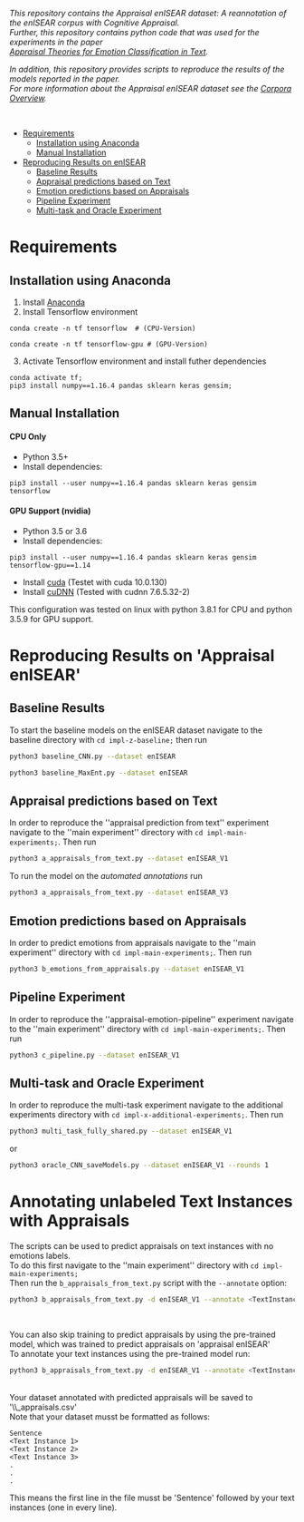 *This repository contains the Appraisal enISEAR dataset: A reannotation of the enISEAR corpus with Cognitive Appraisal.*  
*Further, this repository contains python code that was used for the experiments in the paper*  
*[Appraisal Theories for Emotion Classification in Text](https://arxiv.org/abs/2003.14155).*  

*In addition, this repository provides scripts to reproduce the results of the models reported in the paper.*  
*For more information about the Appraisal enISEAR dataset see the [Corpora Overview](corpora).*

<br>

- [Requirements](#requirements)
  * [Installation using Anaconda](#installation-using-anaconda)
  * [Manual Installation](#manual-installation)
- [Reproducing Results on enISEAR](#reproducing-results-on-enisear)
  * [Baseline Results](#baseline-results)
  * [Appraisal predictions based on Text](#appraisal-predictions-based-on-text)
  * [Emotion predictions based on Appraisals](#emotion-predictions-based-on-appraisals)
  * [Pipeline Experiment](#pipeline-experiment)
  * [Multi-task and Oracle Experiment](#multi-task-and-oracle-experiment)

# Requirements

## Installation using Anaconda
1. Install [Anaconda](https://docs.anaconda.com/anaconda/install/)
2. Install Tensorflow environment

  ```
  conda create -n tf tensorflow  # (CPU-Version)
  ```

  ```
  conda create -n tf tensorflow-gpu # (GPU-Version)
  ```

3. Activate Tensorflow environment and install futher dependencies

  ```
  conda activate tf;
  pip3 install numpy==1.16.4 pandas sklearn keras gensim;
  ```

## Manual Installation

#### CPU Only
* Python 3.5+
* Install dependencies:
```
pip3 install --user numpy==1.16.4 pandas sklearn keras gensim tensorflow
```

#### GPU Support (nvidia)
* Python 3.5 or 3.6
* Install dependencies:
```
pip3 install --user numpy==1.16.4 pandas sklearn keras gensim tensorflow-gpu==1.14
```

* Install [cuda](https://developer.nvidia.com/cuda-downloads 'https://developer.nvidia.com/cuda-downloads') (Testet with cuda 10.0.130)
* Install [cuDNN](https://developer.nvidia.com/cudnn 'https://developer.nvidia.com/cudnn') (Tested with cudnn 7.6.5.32-2)

This configuration was tested on linux with python 3.8.1 for CPU and python 3.5.9 for GPU support.


# Reproducing Results on 'Appraisal enISEAR'

## Baseline Results
To start the baseline models on the enISEAR dataset navigate to the baseline directory with `cd impl-z-baseline;` then run
```bash
python3 baseline_CNN.py --dataset enISEAR
```
```bash
python3 baseline_MaxEnt.py --dataset enISEAR
```

## Appraisal predictions based on Text
In order to reproduce the ''appraisal prediction from text'' experiment navigate to the ''main experiment'' directory with `cd impl-main-experiments;`. Then run
```bash
python3 a_appraisals_from_text.py --dataset enISEAR_V1
```

To run the model on the *automated annotations* run
```bash
python3 a_appraisals_from_text.py --dataset enISEAR_V3
```

## Emotion predictions based on Appraisals
In order to predict emotions from appraisals navigate to the ''main experiment'' directory with `cd impl-main-experiments;`. Then run
```bash
python3 b_emotions_from_appraisals.py --dataset enISEAR_V1
```

## Pipeline Experiment
In order to reproduce the ''appraisal-emotion-pipeline'' experiment navigate to the ''main experiment'' directory with `cd impl-main-experiments;`. Then run
```bash
python3 c_pipeline.py --dataset enISEAR_V1
```

## Multi-task and Oracle Experiment
In order to reproduce the multi-task experiment navigate to the additional experiments directory with `cd impl-x-additional-experiments;`. Then run
```bash
python3 multi_task_fully_shared.py --dataset enISEAR_V1
```
or
```bash
python3 oracle_CNN_saveModels.py --dataset enISEAR_V1 --rounds 1
```

# Annotating unlabeled Text Instances with Appraisals
The scripts can be used to predict appraisals on text instances with no emotions labels.  
To do this first navigate to the ''main experiment'' directory with `cd impl-main-experiments;`  
Then run the `b_appraisals_from_text.py` script with the `--annotate` option:

```bash
python3 b_appraisals_from_text.py -d enISEAR_V1 --annotate <TextInstances>.csv
```

<br>

You can also skip training to predict appraisals by using the pre-trained model, which was
trained to predict appraisals on 'appraisal enISEAR'  
To annotate your text instances using the pre-trained model run:

```bash
python3 b_appraisals_from_text.py -d enISEAR_V1 --annotate <TextInstances>.csv --loadmodel ../pre-trained/enISEAR_V1_appraisal_predictor.h5
```

<br>
Your dataset annotated with predicted appraisals will be saved to '\<TextInstances\>\_appraisals.csv'  
<br>
Note that your dataset musst be formatted as follows:

```
Sentence
<Text Instance 1>
<Text Instance 2>
<Text Instance 3>
.
.
.
```

This means the first line in the file musst be 'Sentence' followed by your text instances (one in every line).
